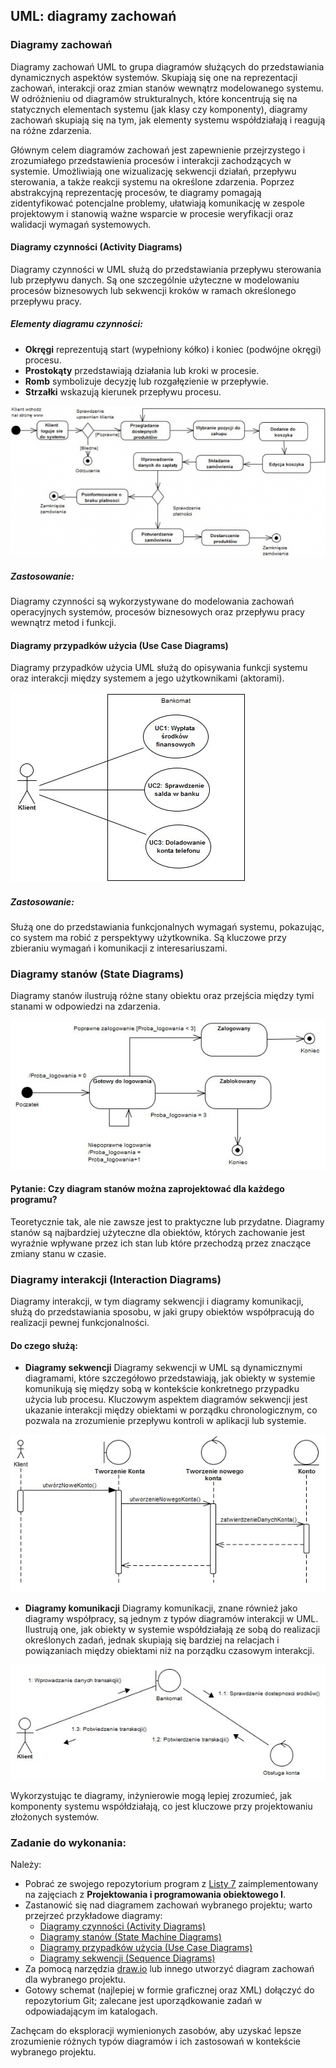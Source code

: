 ## UML: diagramy zachowań

### Diagramy zachowań

Diagramy zachowań UML to grupa diagramów służących do przedstawiania dynamicznych aspektów systemów. Skupiają się one na reprezentacji zachowań, interakcji oraz zmian stanów wewnątrz modelowanego systemu. W odróżnieniu od diagramów strukturalnych, które koncentrują się na statycznych elementach systemu (jak klasy czy komponenty), diagramy zachowań skupiają się na tym, jak elementy systemu współdziałają i reagują na różne zdarzenia.

Głównym celem diagramów zachowań jest zapewnienie przejrzystego i zrozumiałego przedstawienia procesów i interakcji zachodzących w systemie. Umożliwiają one wizualizację sekwencji działań, przepływu sterowania, a także reakcji systemu na określone zdarzenia. Poprzez abstrakcyjną reprezentację procesów, te diagramy pomagają zidentyfikować potencjalne problemy, ułatwiają komunikację w zespole projektowym i stanowią ważne wsparcie w procesie weryfikacji oraz walidacji wymagań systemowych.

#### Diagramy czynności (Activity Diagrams)

Diagramy czynności w UML służą do przedstawiania przepływu sterowania lub przepływu danych. Są one szczególnie użyteczne w modelowaniu procesów biznesowych lub sekwencji kroków w ramach określonego przepływu pracy. 

##### Elementy diagramu czynności:
- **Okręgi** reprezentują start (wypełniony kółko) i koniec (podwójne okręgi) procesu.
- **Prostokąty** przedstawiają działania lub kroki w procesie.
- **Romb** symbolizuje decyzję lub rozgałęzienie w przepływie.
- **Strzałki** wskazują kierunek przepływu procesu.

![Diagram Czynności](../img/diagram_czynnosci.jpg)

##### Zastosowanie:
Diagramy czynności są wykorzystywane do modelowania zachowań operacyjnych systemów, procesów biznesowych oraz przepływu pracy wewnątrz metod i funkcji.

#### Diagramy przypadków użycia (Use Case Diagrams)

Diagramy przypadków użycia UML służą do opisywania funkcji systemu oraz interakcji między systemem a jego użytkownikami (aktorami).

![Diagram Czynności](../img/diagram_przypadkow_uzycia.jpg)

##### Zastosowanie:
Służą one do przedstawiania funkcjonalnych wymagań systemu, pokazując, co system ma robić z perspektywy użytkownika. Są kluczowe przy zbieraniu wymagań i komunikacji z interesariuszami.

### Diagramy stanów (State Diagrams)

Diagramy stanów ilustrują różne stany obiektu oraz przejścia między tymi stanami w odpowiedzi na zdarzenia.

![Diagram Czynności](../img/diagram_stanow.jpg)

#### Pytanie: Czy diagram stanów można zaprojektować dla każdego programu?

Teoretycznie tak, ale nie zawsze jest to praktyczne lub przydatne. Diagramy stanów są najbardziej użyteczne dla obiektów, których zachowanie jest wyraźnie wpływane przez ich stan lub które przechodzą przez znaczące zmiany stanu w czasie.

### Diagramy interakcji (Interaction Diagrams)

Diagramy interakcji, w tym diagramy sekwencji i diagramy komunikacji, służą do przedstawiania sposobu, w jaki grupy obiektów współpracują do realizacji pewnej funkcjonalności.

#### Do czego służą:

- **Diagramy sekwencji** Diagramy sekwencji w UML są dynamicznymi diagramami, które szczegółowo przedstawiają, jak obiekty w systemie komunikują się między sobą w kontekście konkretnego przypadku użycia lub procesu. Kluczowym aspektem diagramów sekwencji jest ukazanie interakcji między obiektami w porządku chronologicznym, co pozwala na zrozumienie przepływu kontroli w aplikacji lub systemie.

![Diagram Czynności](../img/diagram_sekwencji.jpg)

- **Diagramy komunikacji** Diagramy komunikacji, znane również jako diagramy współpracy, są jednym z typów diagramów interakcji w UML. Ilustrują one, jak obiekty w systemie współdziałają ze sobą do realizacji określonych zadań, jednak skupiają się bardziej na relacjach i powiązaniach między obiektami niż na porządku czasowym interakcji.

![Diagram Czynności](../img/diagram_komunikacji.jpg)


Wykorzystując te diagramy, inżynierowie mogą lepiej zrozumieć, jak komponenty systemu współdziałają, co jest kluczowe przy projektowaniu złożonych systemów.

### Zadanie do wykonania:

Należy:

- Pobrać ze swojego repozytorium program z [Listy 7](https://github.com/krzysztofrewak/ppo/blob/main/classes/lab07.md) zaimplementowany na zajęciach z **Projektowania i programowania obiektowego I**.
- Zastanowić się nad diagramem zachowań wybranego projektu; warto przejrzeć przykładowe diagramy:
  - [Diagramy czynności (Activity Diagrams)](https://www.uml-diagrams.org/activity-diagrams.html)
  - [Diagramy stanów (State Machine Diagrams)](https://www.uml-diagrams.org/state-machine-diagrams.html)
  - [Diagramy przypadków użycia (Use Case Diagrams)](https://www.uml-diagrams.org/use-case-diagrams.html)
  - [Diagramy sekwencji (Sequence Diagrams)](https://www.uml-diagrams.org/sequence-diagrams.html)
- Za pomocą narzędzia [draw.io](https://draw.io) lub innego utworzyć diagram zachowań dla wybranego projektu.
- Gotowy schemat (najlepiej w formie graficznej oraz XML) dołączyć do repozytorium Git; zalecane jest uporządkowanie zadań w odpowiadającym im katalogach.

Zachęcam do eksploracji wymienionych zasobów, aby uzyskać lepsze zrozumienie różnych typów diagramów i ich zastosowań w kontekście wybranego projektu.
